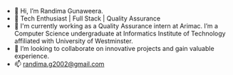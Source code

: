 - 👋 Hi, I’m Randima Gunaweera.
- 👀 Tech Enthusiast | Full Stack | Quality Assurance 
- 🌱 I'm currently working as a Quality Assurance intern at Arimac. I’m a Computer Science undergraduate at Informatics Institute of Technology affiliated with University of Westminster.
- 💞️ I’m looking to collaborate on innovative projects and gain valuable experience.
- 📫 randima.g2002@gmail.com

<!---
RGunaweera/RGunaweera is a ✨ special ✨ repository because its `README.md` (this file) appears on your GitHub profile.
You can click the Preview link to take a look at your changes.
--->
